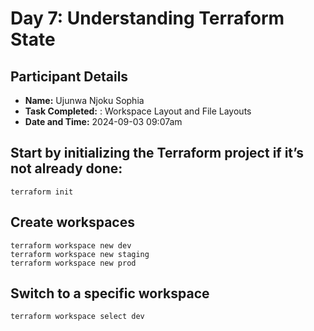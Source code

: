 # Day 7: Understanding Terraform State

## Participant Details
- **Name:** Ujunwa Njoku Sophia
- **Task Completed:** : Workspace Layout and File Layouts
- **Date and Time:** 2024-09-03 09:07am

## Start by initializing the Terraform project if it’s not already done:
 ```hcl
terraform init
 ```
## Create workspaces
 ```hcl
terraform workspace new dev
terraform workspace new staging
terraform workspace new prod
 ```
## Switch to a specific workspace
 ```hcl
terraform workspace select dev
 ```
